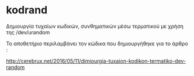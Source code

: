 # kodrand
Δημιουργία τυχαίων κωδικών, συνθηματικών μέσω τερματικού με χρήση της /dev/urandom

Το αποθετήριο περιλαμβάνει τον κώδικα που δημιουργήθηκε για το άρθρο :

 http://cerebrux.net/2016/05/11/dimiourgia-tuxaion-kodikon-termatiko-dev-random
